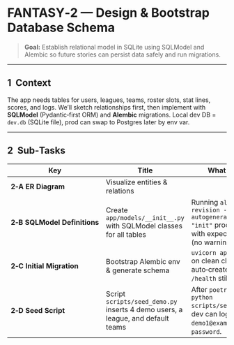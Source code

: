 # FANTASY‑2 — Design & Bootstrap Database Schema

> **Goal:** Establish relational model in SQLite using SQLModel and Alembic so future stories can persist data safely and run migrations.

---

## 1  Context

The app needs tables for users, leagues, teams, roster slots, stat lines, scores, and logs. We’ll sketch relationships first, then implement with **SQLModel** (Pydantic‑first ORM) and **Alembic** migrations. Local dev DB = `dev.db` (SQLite file), prod can swap to Postgres later by env var.

---

## 2  Sub‑Tasks

| Key                          | Title                                                                           | What / Why                                                                                               | Acceptance Criteria |
| ---------------------------- | ------------------------------------------------------------------------------- | -------------------------------------------------------------------------------------------------------- | ------------------- |
| **2‑A ER Diagram**           | Visualize entities & relations                                                  |                                                                                                          |                     |
| **2‑B SQLModel Definitions** | Create `app/models/__init__.py` with SQLModel classes for all tables            | Running `alembic revision --autogenerate -m "init"` produces diff with expected tables (no warnings).    |                     |
| **2‑C Initial Migration**    | Bootstrap Alembic env & generate schema                                         | `uvicorn app.main:app` on clean clone auto‑creates `dev.db`; `/health` still works.                      |                     |
| **2‑D Seed Script**          | Script `scripts/seed_demo.py` inserts 4 demo users, a league, and default teams | After `poetry run python scripts/seed_demo.py`, dev can log in as user `demo1@example.com` / `password`. |                     |
